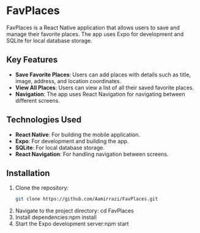 # FavPlaces

FavPlaces is a React Native application that allows users to save and manage their favorite places. The app uses Expo for development and SQLite for local database storage.

## Key Features

- **Save Favorite Places**: Users can add places with details such as title, image, address, and location coordinates.
- **View All Places**: Users can view a list of all their saved favorite places.
- **Navigation**: The app uses React Navigation for navigating between different screens.

## Technologies Used

- **React Native**: For building the mobile application.
- **Expo**: For development and building the app.
- **SQLite**: For local database storage.
- **React Navigation**: For handling navigation between screens.

## Installation

1. Clone the repository:
   ```bash
   git clone https://github.com/Aamirrazi/FavPlaces.git
   ```
2. Navigate to the project directory: cd FavPlaces
3. Install dependencies:npm install
4. Start the Expo development server:npm start
